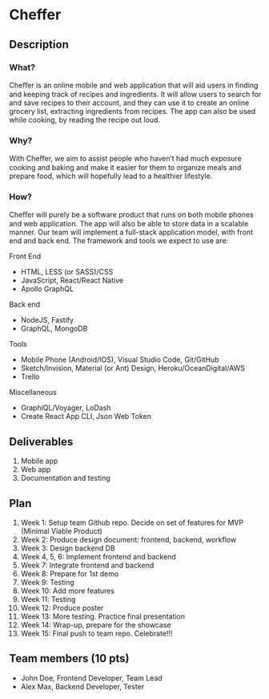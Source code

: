 # Cheffer
## Description
### What?

Cheﬀer is an online mobile and web application that will aid users in ﬁnding and keeping track of recipes and ingredients. It will allow users to search for and save recipes to their account, and they can use it to create an online grocery list, extracting ingredients from recipes. The app can also be used while cooking, by reading the recipe out loud.

### Why?

With Cheﬀer, we aim to assist people who haven’t had much exposure cooking and baking and make it easier for them to organize meals and prepare food, which will hopefully lead to a healthier lifestyle.

### How?

Cheﬀer will purely be a software product that runs on both mobile phones and web application. The app will also be able to store data in a scalable manner. Our team will implement a full-stack application model, with front end and back end. The framework and tools we expect to use are:

Front End
* HTML, LESS (or SASS)/CSS
* JavaScript, React/React Native
* Apollo GraphQL

Back end
* NodeJS, Fastify
* GraphQL, MongoDB

Tools
* Mobile Phone (Android/IOS), Visual Studio Code, Git/GitHub
* Sketch/Invision, Material (or Ant) Design, Heroku/OceanDigital/AWS
* Trello

Miscellaneous
* GraphiQL/Voyager, LoDash
* Create React App CLI, Json Web Token

## Deliverables

1.	Mobile app
2.	Web app
3.	Documentation and testing 

## Plan

1.	Week 1: Setup team Github repo. Decide on set of features for MVP (Minimal Viable Product)
2.	Week 2: Produce design document: frontend, backend, workflow
3.	Week 3: Design backend DB
4.	Week 4, 5, 6: Implement frontend and backend
5.	Week 7: Integrate frontend and backend
6.	Week 8: Prepare for 1st demo
7.	Week 9: Testing
8.	Week 10: Add more features
9.	Week 11: Testing
10.	Week 12: Produce poster
11.	Week 13: More testing. Practice final presentation
12.	Week 14: Wrap-up, prepare for the showcase
13.	Week 15: Final push to team repo. Celebrate!!!

## Team members (10 pts)

* John Doe, Frontend Developer, Team Lead
* Alex Max, Backend Developer, Tester

